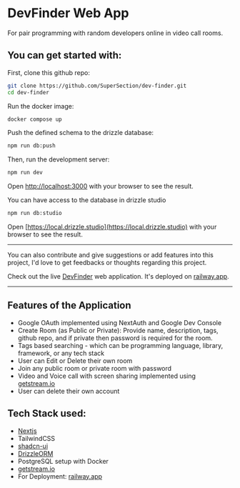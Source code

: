 # DevFinder Web App
For pair programming with random developers online in video call rooms.

## You can get started with:

First, clone this github repo:

```bash
git clone https://github.com/SuperSection/dev-finder.git
cd dev-finder
```

Run the docker image:

```bash
docker compose up
```

Push the defined schema to the drizzle database:

```bash
npm run db:push
```

Then, run the development server:

```bash
npm run dev
```
Open [http://localhost:3000](http://localhost:3000) with your browser to see the result.

You can have access to the database in drizzle studio

```bash
npm run db:studio
```
Open [https://local.drizzle.studio](https://local.drizzle.studio) with your browser to see the result.

---

You can also contribute and give suggestions or add features into this project, I'd love to get feedbacks or thoughts regarding this project.

Check out the live [DevFinder](https://dev-finder-production-4c93.up.railway.app) web application. It's deployed on [railway.app](https://railway.app).

---
## Features of the Application
- Google OAuth implemented using NextAuth and Google Dev Console
- Create Room (as Public or Private): Provide name, description, tags, github repo, and if private then password is required for the room.
- Tags based searching - which can be programming language, library, framework, or any tech stack
- User can Edit or Delete their own room
- Join any public room or private room with password
- Video and Voice call with screen sharing implemented using [getstream.io](https://getstream.io)
- User can delete their own account

## Tech Stack used:
- [Nextjs](https://nextjs.org)
- TailwindCSS
- [shadcn-ui](https://ui.shadcn.com/)
- [DrizzleORM](https://orm.drizzle.team)
- PostgreSQL setup with Docker
- [getstream.io](https://getstream.io)
- For Deployment: [railway.app](https://railway.app)
